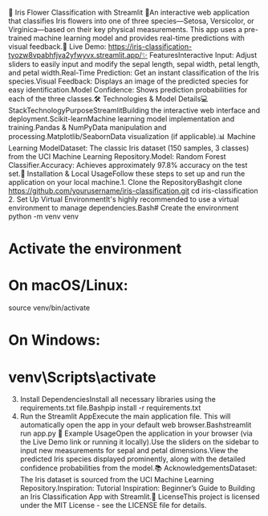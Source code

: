 🌸 Iris Flower Classification with Streamlit 🌿An interactive web application that classifies Iris flowers into one of three species—Setosa, Versicolor, or Virginica—based on their key physical measurements. This app uses a pre-trained machine learning model and provides real-time predictions with visual feedback.🔗 Live Demo: https://iris-classification-tyozw8vpabhfjva2yfwyvx.streamlit.app/✨ FeaturesInteractive Input: Adjust sliders to easily input and modify the sepal length, sepal width, petal length, and petal width.Real-Time Prediction: Get an instant classification of the Iris species.Visual Feedback: Displays an image of the predicted species for easy identification.Model Confidence: Shows prediction probabilities for each of the three classes.🛠️ Technologies & Model Details💻 StackTechnologyPurposeStreamlitBuilding the interactive web interface and deployment.Scikit-learnMachine learning model implementation and training.Pandas & NumPyData manipulation and processing.Matplotlib/SeabornData visualization (if applicable).📊 Machine Learning ModelDataset: The classic Iris dataset (150 samples, 3 classes) from the UCI Machine Learning Repository.Model: Random Forest Classifier.Accuracy: Achieves approximately 97.8% accuracy on the test set.🚀 Installation & Local UsageFollow these steps to set up and run the application on your local machine.1. Clone the RepositoryBashgit clone https://github.com/yourusername/iris-classification.git
cd iris-classification
2. Set Up Virtual EnvironmentIt's highly recommended to use a virtual environment to manage dependencies.Bash# Create the environment
python -m venv venv

# Activate the environment
# On macOS/Linux:
source venv/bin/activate
# On Windows:
# venv\Scripts\activate
3. Install DependenciesInstall all necessary libraries using the requirements.txt file.Bashpip install -r requirements.txt
4. Run the Streamlit AppExecute the main application file. This will automatically open the app in your default web browser.Bashstreamlit run app.py
🧪 Example UsageOpen the application in your browser (via the Live Demo link or running it locally).Use the sliders on the sidebar to input new measurements for sepal and petal dimensions.View the predicted Iris species displayed prominently, along with the detailed confidence probabilities from the model.📚 AcknowledgementsDataset: The Iris dataset is sourced from the UCI Machine Learning Repository.Inspiration: Tutorial Inspiration: Beginner’s Guide to Building an Iris Classification App with Streamlit.📄 LicenseThis project is licensed under the MIT License - see the LICENSE file for details.

